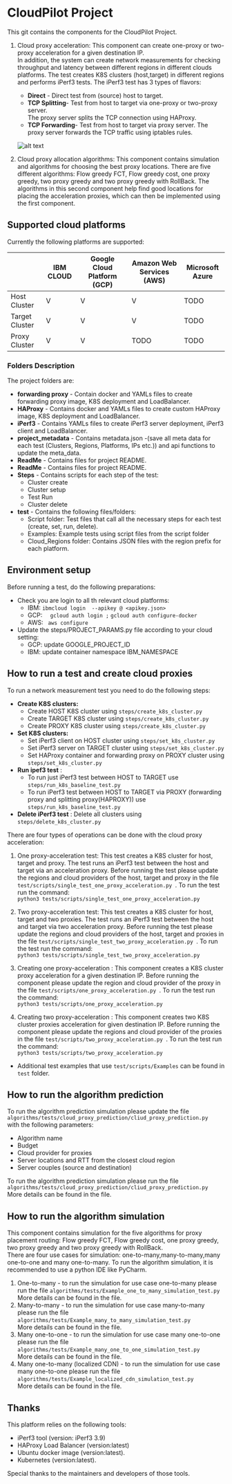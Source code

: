 # CloudPilot Project
This git contains the components for the CloudPilot Project.
1) Cloud proxy acceleration:
    This component can create one-proxy or two-proxy acceleration for a given destination IP.  
    In addition, the system can create network measurements for checking throughput and latency between different regions in different clouds platforms.
    The test creates K8S clusters (host,target) in different regions and performs iPerf3 tests.
    The iPerf3 test has 3 types of flavors:
    - **Direct** - Direct test from (source) host to target.
    - **TCP Splitting**-  Test from  host to target via one-proxy or two-proxy server.  
                The proxy server splits the TCP connection using HAProxy.
    - **TCP Forwarding**- Test from host to target via proxy server.
                   The proxy server forwards the TCP traffic using iptables rules.

    ![alt text](./ReadMe/System_Diagram.png)
2) Cloud proxy allocation algorithms:
This component contains simulation and algorithms for choosing the best proxy locations.
There are five different algorithms: Flow greedy FCT, Flow greedy cost, one proxy greedy, two proxy greedy
and two proxy greedy with RollBack.
The algorithms in this second component help find good locations for placing the acceleration proxies, which can then be implemented using the first component.  

## Supported cloud platforms 
Currently the following platforms are supported:

|     | IBM CLOUD | Google Cloud Platform (GCP) | Amazon Web Services (AWS) | Microsoft Azure |
| --- | --- | --- | --- |  --- |
| Host Cluster | V | V | V | TODO |
| Target Cluster | V | V | V | TODO |
| Proxy Cluster| V | V | TODO | TODO|
### Folders Description
The project folders are:
- **forwarding proxy** - Contain docker and YAMLs files to create forwarding proxy image, K8S deployment and LoadBalancer.  
- **HAProxy**          - Contains docker and YAMLs files to create custom HAProxy image, K8S deployment and LoadBalancer.  
- **iPerf3**           - Contains YAMLs files to create iPerf3 server deployment, iPerf3 client and LoadBalancer.  
- **project_metadata** - Contains metadata.json -(save all meta data for each test (Clusters, Regions, Platforms, IPs etc.))
                         and api functions to update the meta_data.  
- **ReadMe**           - Contains files for project README.
- **ReadMe**           - Contains files for project README.
- **Steps**            - Contains scripts for each step of the test: 
    - Cluster create 
    - Cluster setup 
    - Test Run
    - Cluster delete
- **test**             - Contains the following files/folders: 
    - Script folder: Test files that call all the necessary steps for each test (create, set, run, delete).
    - Examples: Example tests using script files from the script folder
    - Cloud_Regions folder: Contains JSON files with the region prefix for each platform.

## Environment setup
Before running a test, do the following preparations:

- Check you are login to all th relevant cloud platforms:
    - IBM: ``` ibmcloud login  --apikey @ <apikey.json> ```
    - GCP: ```  gcloud auth login ;```  ``` gcloud auth configure-docker ```
    - AWS: ```  aws configure ```
- Update the steps/PROJECT_PARAMS.py file according to your cloud setting:
    - GCP: update GOOGLE_PROJECT_ID
    - IBM: update container namespace IBM_NAMESPACE

## How to run a test and create cloud proxies
To run a network measurement test you need to do the following steps: 
- **Create K8S clusters:** 
    - Create HOST K8S cluster using ```steps/create_k8s_cluster.py```
    - Create TARGET K8S cluster using ```steps/create_k8s_cluster.py```
    - Create PROXY K8S cluster using ```steps/create_k8s_cluster.py``` 
- **Set K8S clusters:**
    - Set iPerf3 client on HOST cluster using ```steps/set_k8s_cluster.py```
    - Set iPerf3 server on TARGET cluster using ```steps/set_k8s_cluster.py```
    - Set HAProxy container and forwarding proxy on PROXY cluster using ```steps/set_k8s_cluster.py```
- **Run ipef3 test** :
    - To run just iPerf3 test between HOST to TARGET use ```steps/run_k8s_baseline_test.py```
    - To run iPerf3 test between HOST to TARGET via  PROXY (forwarding proxy and splitting proxy(HAPROXY)) use  ```steps/run_k8s_baseline_test.py``` 
- **Delete iPerf3 test** : Delete all clusters using ```steps/delete_k8s_cluster.py```

There are four types of operations can be done with the cloud proxy acceleration:
1) One proxy-acceleration test:
    This test creates a K8S cluster for host, target and proxy.
    The test runs an iPerf3 test between the host and target via an acceleration proxy.
    Before running the test please update the regions and cloud providers of the host, target and proxy
    in the file ```test/scripts/single_test_one_proxy_acceleration.py ```.
    To run the test run the command:  
    ```python3 tests/scripts/single_test_one_proxy_acceleration.py```

2) Two proxy-acceleration test:
    This test creates a K8S cluster for host, target and two proxies.
    The test runs an iPerf3 test between the host and target via two acceleration proxy.
    Before running the test please update the regions and cloud providers of the host, target and proxies
    in the file ```test/scripts/single_test_two_proxy_acceleration.py ```.
    To run the test run the command:  
    ```python3 tests/scripts/single_test_two_proxy_acceleration.py```

3) Creating one proxy-acceleration :
   This component creates a K8S cluster proxy acceleration for a given destination IP. 
    Before running the component please update the region and cloud provider of the proxy
    in the file ```test/scripts/one_proxy_acceleration.py ```.
    To run the test run the command:  
    ```python3 tests/scripts/one_proxy_acceleration.py```

4) Creating two proxy-acceleration :
   This component creates two K8S cluster proxies acceleration for given destination IP. 
    Before running the component please update the regions and cloud provider of the proxies
    in the file ```test/scripts/two_proxy_acceleration.py ```.
    To run the test run the command:  
    ```python3 tests/scripts/two_proxy_acceleration.py```
- Additional test examples that use  ```test/scripts/Examples``` can be found in ```test``` folder. 

## How to run the algorithm prediction
To run the algorithm prediction simulation please update the file ```algorithms/tests/cloud_proxy_prediction/cliud_proxy_prediction.py ```
with the following parameters:
- Algorithm name
- Budget
- Cloud provider for proxies
- Server locations and RTT from the closest cloud region
- Server couples (source and destination)

To run the algorithm prediction simulation please run the file  ```algorithms/tests/cloud_proxy_prediction/cliud_proxy_prediction.py ```  
More details can be found in the file.
## How to run the algorithm simulation
This component contains simulation for the five algorithms for proxy placement routing:
Flow greedy FCT, Flow greedy cost, one proxy greedy, two proxy greedy
and two proxy greedy with RollBack.  
There are four use cases for simulation: one-to-many,many-to-many,many one-to-one and many one-to-many.
To run the algorithm simulation, it is recommended to use a python IDE like PyCharm.  
1) One-to-many - to run the simulation for use case one-to-many please run 
  the file ```algorithms/tests/Example_one_to_many_simulation_test.py ```  
  More details can be found in the file.
2) Many-to-many - to run the simulation for use case many-to-many please run 
  the file ```algorithms/tests/Example_many_to_many_simulation_test.py ```  
  More details can be found in the file.
3) Many one-to-one - to run the simulation for use case many one-to-one please run 
  the file ```algorithms/tests/Example_many_one_to_one_simulation_test.py ```  
  More details can be found in the file.
4) Many one-to-many (localized CDN) - to run the simulation for use case many one-to-one please run 
  the file ```algorithms/tests/Example_localized_cdn_simulation_test.py ```  
  More details can be found in the file.

## Thanks
This platform relies on the following tools:
- iPerf3 tool   (version: iPerf3 3.9)
- HAProxy Load Balancer (version:latest)
- Ubuntu docker image (version:latest).
- Kubernetes (version:latest).

Special thanks to the maintainers and developers of those tools.
